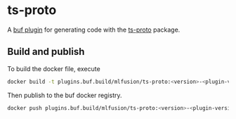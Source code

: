 # ts-proto

A [buf plugin](https://docs.buf.build/bsr/remote-generation/plugin-example) for generating
code with the [ts-proto](https://github.com/danielgtaylor/python-betterproto) package.

## Build and publish

To build the docker file, execute

```sh
docker build -t plugins.buf.build/mlfusion/ts-proto:<version>-<plugin-version> .
```

Then publish to the buf docker registry.

```sh
docker push plugins.buf.build/mlfusion/ts-proto:<version>-<plugin-version>
```
